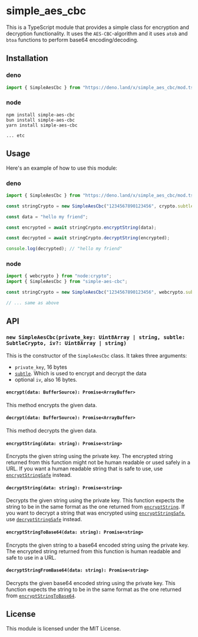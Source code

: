 # simple_aes_cbc

This is a TypeScript module that provides a simple class for encryption and
decryption functionality. It uses the `AES-CBC`-algorithm and it uses `atob` and
`btoa` functions to perform base64 encoding/decoding.

## Installation

### deno

```typescript
import { SimpleAesCbc } from "https://deno.land/x/simple_aes_cbc/mod.ts";
```

### node

```
npm install simple-aes-cbc
bun install simple-aes-cbc
yarn install simple-aes-cbc

... etc
```

## Usage

Here's an example of how to use this module:

### deno

```typescript
import { SimpleAesCbc } from "https://deno.land/x/simple_aes_cbc/mod.ts";

const stringCrypto = new SimpleAesCbc("1234567890123456", crypto.subtle);

const data = "hello my friend";

const encrypted = await stringCrypto.encryptString(data);

const decrypted = await stringCrypto.decryptString(encrypted);

console.log(decrypted); // "hello my friend"
```

### node

```typescript
import { webcrypto } from "node:crypto";
import { SimpleAesCbc } from "simple-aes-cbc";

const stringCrypto = new SimpleAesCbc("1234567890123456", webcrypto.subtle);

// ... same as above
```

## API

### `new SimpleAesCbc(private_key: Uint8Array | string, subtle: SubtleCrypto, iv?: Uint8Array | string)`

This is the constructor of the `SimpleAesCbc` class. It takes three arguments:

- `private_key`, 16 bytes
- [`subtle`](https://developer.mozilla.org/en-US/docs/Web/API/SubtleCrypto).
  Which is used to encrypt and decrypt the data
- optional `iv`, also 16 bytes.

#### `encrypt(data: BufferSource): Promise<ArrayBuffer>`

This method encrypts the given data.

#### `decrypt(data: BufferSource): Promise<ArrayBuffer>`

This method decrypts the given data.

#### `encryptString(data: string): Promise<string>`

Encrypts the given string using the private key. The encrypted string returned
from this function might not be human readable or used safely in a URL. If you
want a human readable string that is safe to use, use
[`encryptStringSafe`](#encryptstringsafe) instead.

#### `decryptString(data: string): Promise<string>`

Decrypts the given string using the private key. This function expects the
string to be in the same format as the one returned from
[`encryptString`](#encryptstring). If you want to decrypt a string that was
encrypted using [`encryptStringSafe`](#encryptstringsafe), use
[`decryptStringSafe`](#decryptstringsafe) instead.

#### `encryptStringToBase64(data: string): Promise<string>`

Encrypts the given string to a base64 encoded string using the private key. The
encrypted string returned from this function is human readable and safe to use
in a URL.

#### `decryptStringFromBase64(data: string): Promise<string>`

Decrypts the given base64 encoded string using the private key. This function
expects the string to be in the same format as the one returned from
[`encryptStringToBase64`](#encryptstringtobase64).

## License

This module is licensed under the MIT License.
